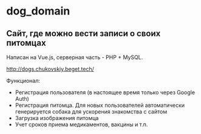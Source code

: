 # dog_domain

## Сайт, где можно вести записи о своих питомцах

Написан на Vue.js, серверная часть - PHP + MySQL.

http://dogs.chukovskiy.beget.tech/

Функционал:
 - Регистрация пользователя (в настоящее время только через Google Auth)
 - Регистрация питомца. Для новых пользователей автоматически генерируется собака для ускорения знакомства с сайтом
 - Загрузка изображения питомца
 - Учет сроков приема медикаментов, вакцины и т.п.
